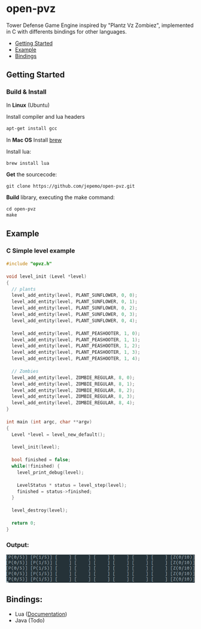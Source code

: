 # open-pvz
Tower Defense Game Engine inspired by "Plantz Vz Zombiez", implemented in C with differents bindings for other languages.

- [Getting Started](#getting-started)
- [Example](#example)
- [Bindings](#bindings)

## Getting Started

### Build & Install

In **Linux** (Ubuntu)

Install compiler and lua headers

```bash
apt-get install gcc
```
In **Mac OS**
Install [brew](https://brew.sh/)

Install lua:

```bash
brew install lua

```

**Get** the sourcecode:
```
git clone https://github.com/jepemo/open-pvz.git
```

**Build** library, executing the make command:
```
cd open-pvz
make
```

## Example

### C Simple level example

```c
#include "opvz.h"

void level_init (Level *level)
{
  // plants
  level_add_entity(level, PLANT_SUNFLOWER, 0, 0);
  level_add_entity(level, PLANT_SUNFLOWER, 0, 1);
  level_add_entity(level, PLANT_SUNFLOWER, 0, 2);
  level_add_entity(level, PLANT_SUNFLOWER, 0, 3);
  level_add_entity(level, PLANT_SUNFLOWER, 0, 4);

  level_add_entity(level, PLANT_PEASHOOTER, 1, 0);
  level_add_entity(level, PLANT_PEASHOOTER, 1, 1);
  level_add_entity(level, PLANT_PEASHOOTER, 1, 2);
  level_add_entity(level, PLANT_PEASHOOTER, 1, 3);
  level_add_entity(level, PLANT_PEASHOOTER, 1, 4);

  // Zombies
  level_add_entity(level, ZOMBIE_REGULAR, 8, 0);
  level_add_entity(level, ZOMBIE_REGULAR, 8, 1);
  level_add_entity(level, ZOMBIE_REGULAR, 8, 2);
  level_add_entity(level, ZOMBIE_REGULAR, 8, 3);
  level_add_entity(level, ZOMBIE_REGULAR, 8, 4);
}

int main (int argc, char **argv)
{
  Level *level = level_new_default();

  level_init(level);

  bool finished = false;
  while(!finished) {
    level_print_debug(level);

    LevelStatus * status = level_step(level);
    finished = status->finished;
  }

  level_destroy(level);

  return 0;
}
```

### Output:

![C Program animation](doc/c_anim.gif)


## Bindings:
 * Lua ([Documentation](doc/lua.md))
 * Java (Todo)
